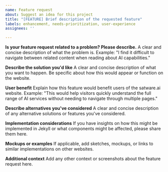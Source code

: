 ```yaml
---
name: Feature request
about: Suggest an idea for this project
title: "[FEATURE] Brief description of the requested feature"
labels: enhancement, needs-prioritization, user-experience
assignees: ''

---
```


**Is your feature request related to a problem? Please describe.**
A clear and concise description of what the problem is. Example: "I find it difficult to navigate between related content when reading about AI capabilities."

**Describe the solution you'd like**
A clear and concise description of what you want to happen. Be specific about how this would appear or function on the website.

**User benefit**
Explain how this feature would benefit users of the satware.ai website. Example: "This would help visitors quickly understand the full range of AI services without needing to navigate through multiple pages."

**Describe alternatives you've considered**
A clear and concise description of any alternative solutions or features you've considered.

**Implementation considerations**
If you have insights on how this might be implemented in Jekyll or what components might be affected, please share them here.

**Mockups or examples**
If applicable, add sketches, mockups, or links to similar implementations on other websites.

**Additional context**
Add any other context or screenshots about the feature request here.

